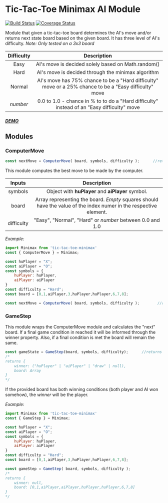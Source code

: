 # Tic-Tac-Toe Minimax AI Module

[![Build Status](https://travis-ci.org/marianoheller/tic-tac-toe-minimax.svg?branch=master)](https://travis-ci.org/marianoheller/tic-tac-toe-minimax)
[![Coverage Status](https://coveralls.io/repos/github/marianoheller/tic-tac-toe-minimax/badge.svg?branch=master)](https://coveralls.io/github/marianoheller/tic-tac-toe-minimax?branch=master)


Module that given a tic-tac-toe board determines the AI's move and/or returns next state board based on the given board. It has three level of AI's difficulty.
*Note: Only tested on a 3x3 board*

| Difficulty |                                              Description                                               |
|:----------:|:------------------------------------------------------------------------------------------------------:| 
|    Easy    |                           AI's move is decided solely based on Math.random()                           | 
|    Hard    |                           AI's move is decided through the minimax algorithm                           |
|   Normal   | AI's move has 75% chance to be a "Hard difficulty" move or a 25% chance to be a "Easy difficulty" move | 
| *number*   |       0.0 to 1.0 - chance in % to to do a "Hard difficulty" instead of an "Easy difficulty" move       | 

##### [DEMO](http://marianoheller.github.io/tic-tac-toe)

## Modules


### ComputerMove

```javascript
const nextMove = ComputerMove( board, symbols, difficulty );      //returns a Number
```

This module computes the best move to be made by the computer.

|   Inputs   |                                                    Description                                                    |
|:----------:|:-----------------------------------------------------------------------------------------------------------------:| 
| symbols    |                                 Object with **huPlayer** and **aiPlayer** symbol.                                 |
|   board    | Array representing the board. *Empty* squares should have the value of the index numer in the respective element. | 
| difficulty |                             "Easy", "Normal", "Hard" or *number* between 0.0 and 1.0                              | 

*Example:*
```javascript
import Minimax from 'tic-tac-toe-minimax'
const { ComputerMove } = Minimax;

const huPlayer = "X";
const aiPlayer = "O";
const symbols = {
    huPlayer: huPlayer,
    aiPlayer: aiPlayer
}
const difficulty = "Hard";
const board = [0,1,aiPlayer,3,huPlayer,huPlayer,6,7,8];

const nextMove = ComputerMove( board, symbols, difficulty );        //returns 3
```

### GameStep

This module wraps the ComputerMove module and calculates the "next" board.
If a final game condition in reached it will be informed through the winner property.
Also, if a final condition is met the board will remain the same.

```javascript
const gameState = GameStep(board, symbols, difficulty);      //returns an Object
/*
returns {
    winner: ("huPlayer" | "aiPlayer" | "draw" | null),
    board: Array
}
*/
```
If the provided board has both winning conditions (both player and AI won somehow),
the *winner* will be the player.

*Example:*
```javascript
import Minimax from 'tic-tac-toe-minimax'
const { GameStep } = Minimax;

const huPlayer = "X";
const aiPlayer = "O";
const symbols = {
    huPlayer: huPlayer,
    aiPlayer: aiPlayer
}
const difficulty = "Hard";
const board = [0,1,aiPlayer,3,huPlayer,huPlayer,6,7,8];

const gameStep = GameStep( board, symbols, difficulty );
/*
returns {
    winner: null,
    board: [0,1,aiPlayer,aiPlayer,huPlayer,huPlayer,6,7,8]
}
*/
```
